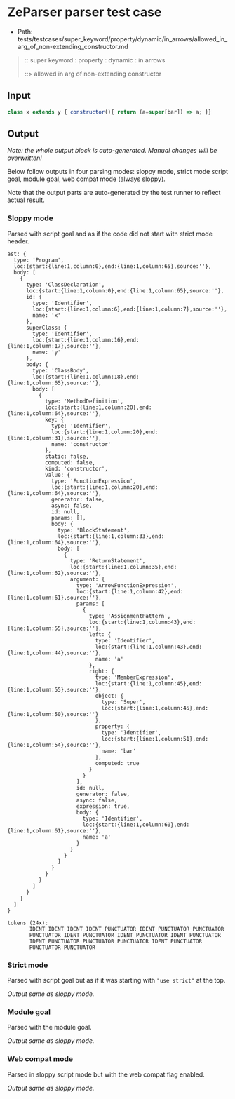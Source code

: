 # ZeParser parser test case

- Path: tests/testcases/super_keyword/property/dynamic/in_arrows/allowed_in_arg_of_non-extending_constructor.md

> :: super keyword : property : dynamic : in arrows
>
> ::> allowed in arg of non-extending constructor

## Input

`````js
class x extends y { constructor(){ return (a=super[bar]) => a; }}
`````

## Output

_Note: the whole output block is auto-generated. Manual changes will be overwritten!_

Below follow outputs in four parsing modes: sloppy mode, strict mode script goal, module goal, web compat mode (always sloppy).

Note that the output parts are auto-generated by the test runner to reflect actual result.

### Sloppy mode

Parsed with script goal and as if the code did not start with strict mode header.

`````
ast: {
  type: 'Program',
  loc:{start:{line:1,column:0},end:{line:1,column:65},source:''},
  body: [
    {
      type: 'ClassDeclaration',
      loc:{start:{line:1,column:0},end:{line:1,column:65},source:''},
      id: {
        type: 'Identifier',
        loc:{start:{line:1,column:6},end:{line:1,column:7},source:''},
        name: 'x'
      },
      superClass: {
        type: 'Identifier',
        loc:{start:{line:1,column:16},end:{line:1,column:17},source:''},
        name: 'y'
      },
      body: {
        type: 'ClassBody',
        loc:{start:{line:1,column:18},end:{line:1,column:65},source:''},
        body: [
          {
            type: 'MethodDefinition',
            loc:{start:{line:1,column:20},end:{line:1,column:64},source:''},
            key: {
              type: 'Identifier',
              loc:{start:{line:1,column:20},end:{line:1,column:31},source:''},
              name: 'constructor'
            },
            static: false,
            computed: false,
            kind: 'constructor',
            value: {
              type: 'FunctionExpression',
              loc:{start:{line:1,column:20},end:{line:1,column:64},source:''},
              generator: false,
              async: false,
              id: null,
              params: [],
              body: {
                type: 'BlockStatement',
                loc:{start:{line:1,column:33},end:{line:1,column:64},source:''},
                body: [
                  {
                    type: 'ReturnStatement',
                    loc:{start:{line:1,column:35},end:{line:1,column:62},source:''},
                    argument: {
                      type: 'ArrowFunctionExpression',
                      loc:{start:{line:1,column:42},end:{line:1,column:61},source:''},
                      params: [
                        {
                          type: 'AssignmentPattern',
                          loc:{start:{line:1,column:43},end:{line:1,column:55},source:''},
                          left: {
                            type: 'Identifier',
                            loc:{start:{line:1,column:43},end:{line:1,column:44},source:''},
                            name: 'a'
                          },
                          right: {
                            type: 'MemberExpression',
                            loc:{start:{line:1,column:45},end:{line:1,column:55},source:''},
                            object: {
                              type: 'Super',
                              loc:{start:{line:1,column:45},end:{line:1,column:50},source:''}
                            },
                            property: {
                              type: 'Identifier',
                              loc:{start:{line:1,column:51},end:{line:1,column:54},source:''},
                              name: 'bar'
                            },
                            computed: true
                          }
                        }
                      ],
                      id: null,
                      generator: false,
                      async: false,
                      expression: true,
                      body: {
                        type: 'Identifier',
                        loc:{start:{line:1,column:60},end:{line:1,column:61},source:''},
                        name: 'a'
                      }
                    }
                  }
                ]
              }
            }
          }
        ]
      }
    }
  ]
}

tokens (24x):
       IDENT IDENT IDENT IDENT PUNCTUATOR IDENT PUNCTUATOR PUNCTUATOR
       PUNCTUATOR IDENT PUNCTUATOR IDENT PUNCTUATOR IDENT PUNCTUATOR
       IDENT PUNCTUATOR PUNCTUATOR PUNCTUATOR IDENT PUNCTUATOR
       PUNCTUATOR PUNCTUATOR
`````

### Strict mode

Parsed with script goal but as if it was starting with `"use strict"` at the top.

_Output same as sloppy mode._

### Module goal

Parsed with the module goal.

_Output same as sloppy mode._

### Web compat mode

Parsed in sloppy script mode but with the web compat flag enabled.

_Output same as sloppy mode._
